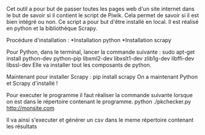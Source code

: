 Cet outil a pour but de passer toutes les pages web d'un site internet dans le but de savoir si il contient le script de Piwik. Cela permet de savoir si il est bien intégré ou non.
Ce script a pour but d'être installé en local. 
Il est réalisé en python et la bibliothèque Scrapy.

Procédure d'installation :
*Installation python
*Installation scrapy
    
Pour Python, dans le terminal, lancer la commande suivante :
    sudo apt-get install python-dev python-pip libxml2-dev libxslt1-dev zlib1g-dev libffi-dev libssl-dev
Elle va installer tout les composants de python.

Maintenant pour installer Scrapy :
    pip install scrapy
On a maintenant Python et Scrapy d'installé !

Pour executer le programme il faut réaliser la commande suivante lorsque on est dans le répertoire contenant le programme.
    python ./pkchecker.py http://monsite.com

Il va ainsi s'executer et générer un csv dans le meme répertoire contenant les résultats
